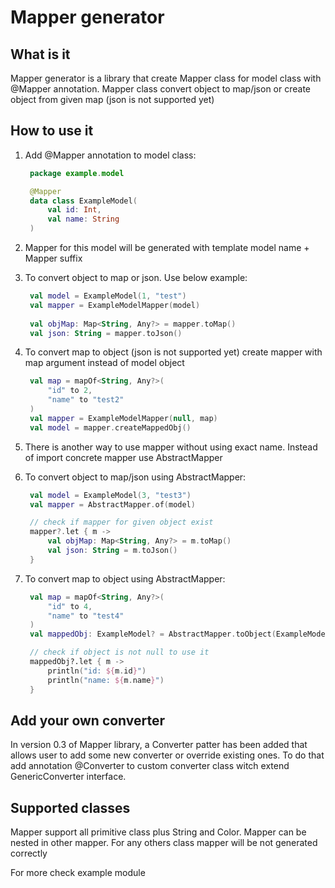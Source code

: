 # Mapper generator

## What is it

Mapper generator is a library that create Mapper class for model class with @Mapper annotation.
Mapper class convert object to map/json or create object from given map (json is not supported yet)

## How to use it

1. Add @Mapper annotation to model class:
   ```kotlin
    package example.model
   
    @Mapper
    data class ExampleModel(
        val id: Int,
        val name: String
    )
   ```

2. Mapper for this model will be generated with template model name + Mapper suffix
3. To convert object to map or json. Use below example:
   ```kotlin
    val model = ExampleModel(1, "test")
    val mapper = ExampleModelMapper(model)
    
    val objMap: Map<String, Any?> = mapper.toMap()
    val json: String = mapper.toJson()      
   ```
4. To convert map to object (json is not supported yet) create mapper with map argument instead of model object
   ```kotlin
    val map = mapOf<String, Any?>(
        "id" to 2,
        "name" to "test2"        
    )
    val mapper = ExampleModelMapper(null, map)
    val model = mapper.createMappedObj()
   ```   
5. There is another way to use mapper without using exact name. Instead of import concrete mapper use AbstractMapper
6. To convert object to map/json using AbstractMapper:
   ```kotlin
    val model = ExampleModel(3, "test3")
    val mapper = AbstractMapper.of(model)
   
    // check if mapper for given object exist
    mapper?.let { m -> 
        val objMap: Map<String, Any?> = m.toMap()
        val json: String = m.toJson()
    }
   ```
7. To convert map to object using AbstractMapper:
   ```kotlin
    val map = mapOf<String, Any?>(
        "id" to 4,
        "name" to "test4"
    )
    val mappedObj: ExampleModel? = AbstractMapper.toObject(ExampleModel::class.java, map)
   
    // check if object is not null to use it
    mappedObj?.let { m -> 
        println("id: ${m.id}")
        println("name: ${m.name}")
    }
   ```

## Add your own converter

In version 0.3 of Mapper library, a Converter patter has been added that allows user 
to add some new converter or override existing ones. To do that add annotation @Converter to custom converter class witch
extend GenericConverter interface.



## Supported classes

Mapper support all primitive class plus String and Color. Mapper can be nested in other mapper. 
For any others class mapper will be not generated correctly

For more check example module
